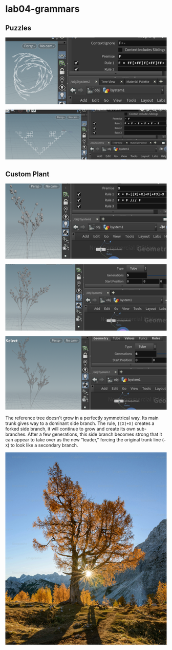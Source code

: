 # lab04-grammars
## Puzzles

![](./imgs/puzzle1.png)

![](./imgs/puzzle2.png)

## Custom Plant

![](./imgs/custom.png)

![](./imgs/iteration5.png)

![](./imgs/iteration6.png)

 The reference tree doesn't grow in a perfectly symmetrical way. Its main trunk gives way to a dominant side branch.  The rule, `[[X]+X]` creates a forked side branch, it will continue to grow and create its own sub-branches.  After a few generations, this side branch becomes strong that it can appear to take over as the new "leader," forcing the original trunk line (`-X`) to look like a secondary branch.

![](./imgs/tree-reference.jpeg)
